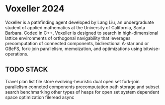 # Voxeller 2024

Voxeller is a pathfinding agent developed by Lang Liu, an undergraduate student of applied mathematics at the University of California, Santa Barbara. Coded in C++, Voxeller is designed to search in high-dimensional lattice environments of orthogonal navigability that leverages precomputation of connected components, bidirectional A-star and or GBeFS, fork-join parallelism, memoization, and optimizations using bitwise-operations.

## TODO STACK

Travel plan list file store
evolving-heuristic dual open set
fork-join parallelism
conneted components precomputation
path storage and subset search
benchmarking other types of heaps for open set
system dependent space optimization
fileread async

